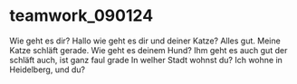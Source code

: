 # teamwork_090124
Wie geht es dir?
Hallo wie geht es dir und deiner Katze?
Alles gut. Meine Katze schläft gerade. 
Wie geht es deinem Hund?
Ihm geht es auch gut der schläft auch, ist ganz faul grade
In welher Stadt wohnst du?
Ich wohne in Heidelberg, und du?
